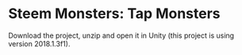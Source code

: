 # Steem Monsters: Tap Monsters

Download the project, unzip and open it in Unity (this project is using version 2018.1.3f1). 
